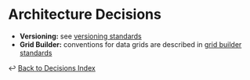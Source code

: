 # Architecture Decisions

- **Versioning:** see [versioning standards](../../Docs/versioning-standards.md)
- **Grid Builder:** conventions for data grids are described in [grid builder standards](../../Docs/grid-builder-standards.md)

↩ [Back to Decisions Index](./_index.md)
